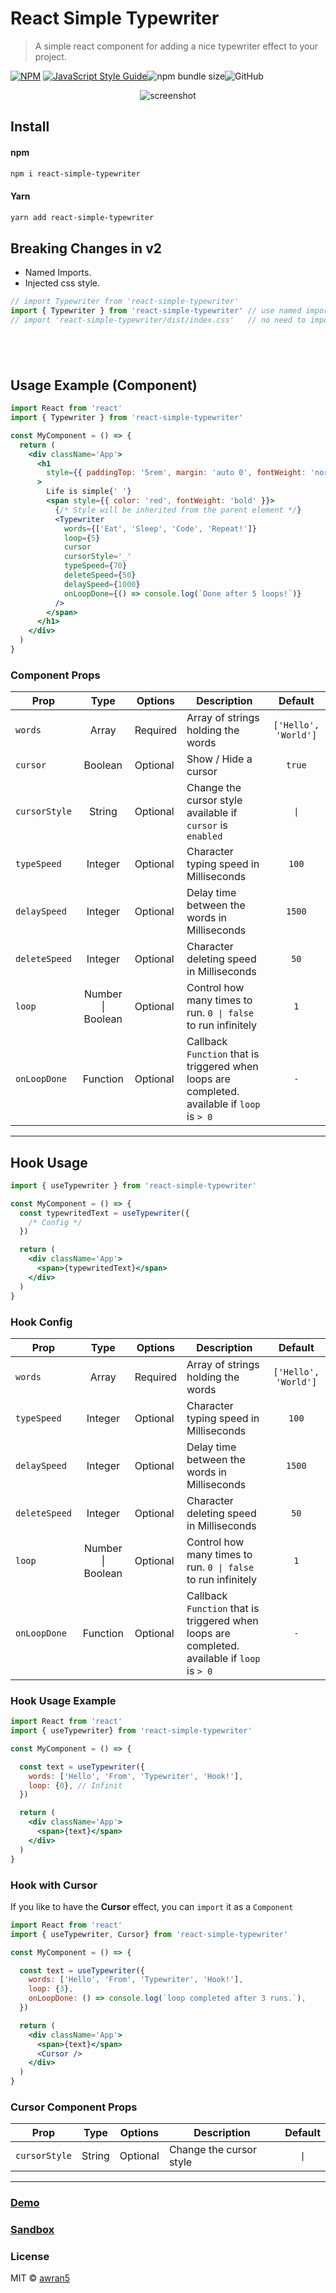 # React Simple Typewriter

> A simple react component for adding a nice typewriter effect to your project.

[![NPM](https://img.shields.io/npm/v/react-simple-typewriter.svg)](https://www.npmjs.com/package/react-simple-typewriter) [![JavaScript Style Guide](https://img.shields.io/badge/code_style-standard-brightgreen.svg)](https://standardjs.com)![npm bundle size](https://img.shields.io/bundlephobia/min/react-simple-typewriter)![GitHub](https://img.shields.io/github/license/awran5/react-simple-typewriter)

<p align="center">
  <img src="./screenshot.gif" alt="screenshot" />
</p>

## Install

#### npm

```sh
npm i react-simple-typewriter
```

#### Yarn

```sh
yarn add react-simple-typewriter
```

## Breaking Changes in v2

- Named Imports.
- Injected css style.

```jsx
// import Typewriter from 'react-simple-typewriter'
import { Typewriter } from 'react-simple-typewriter' // use named import
// import 'react-simple-typewriter/dist/index.css'   // no need to import
```

## <br/>

## Usage Example (Component)

```jsx
import React from 'react'
import { Typewriter } from 'react-simple-typewriter'

const MyComponent = () => {
  return (
    <div className='App'>
      <h1
        style={{ paddingTop: '5rem', margin: 'auto 0', fontWeight: 'normal' }}
      >
        Life is simple{' '}
        <span style={{ color: 'red', fontWeight: 'bold' }}>
          {/* Style will be inherited from the parent element */}
          <Typewriter
            words={['Eat', 'Sleep', 'Code', 'Repeat!']}
            loop={5}
            cursor
            cursorStyle='_'
            typeSpeed={70}
            deleteSpeed={50}
            delaySpeed={1000}
            onLoopDone={() => console.log(`Done after 5 loops!`)}
          />
        </span>
      </h1>
    </div>
  )
}
```

### Component Props

| Prop          |       Type        | Options  | Description                                                                                  |       Default        |
| ------------- | :---------------: | -------- | -------------------------------------------------------------------------------------------- | :------------------: |
| `words`       |       Array       | Required | Array of strings holding the words                                                           | `['Hello', 'World']` |
| `cursor`      |      Boolean      | Optional | Show / Hide a cursor                                                                         |        `true`        |
| `cursorStyle` |      String       | Optional | Change the cursor style available if `cursor` is `enabled`                                   |         `\|`         |
| `typeSpeed`   |      Integer      | Optional | Character typing speed in Milliseconds                                                       |        `100`         |
| `delaySpeed`  |      Integer      | Optional | Delay time between the words in Milliseconds                                                 |        `1500`        |
| `deleteSpeed` |      Integer      | Optional | Character deleting speed in Milliseconds                                                     |         `50`         |
| `loop`        | Number \| Boolean | Optional | Control how many times to run. `0 \| false` to run infinitely                                |         `1`          |
| `onLoopDone`  |     Function      | Optional | Callback `Function` that is triggered when loops are completed. available if `loop` is `> 0` |         `-`          |

---

## Hook Usage

```jsx
import { useTypewriter } from 'react-simple-typewriter'

const MyComponent = () => {
  const typewritedText = useTypewriter({
    /* Config */
  })

  return (
    <div className='App'>
      <span>{typewritedText}</span>
    </div>
  )
}
```

### Hook Config

| Prop          |       Type        | Options  | Description                                                                                  |       Default        |
| ------------- | :---------------: | -------- | -------------------------------------------------------------------------------------------- | :------------------: |
| `words`       |       Array       | Required | Array of strings holding the words                                                           | `['Hello', 'World']` |
| `typeSpeed`   |      Integer      | Optional | Character typing speed in Milliseconds                                                       |        `100`         |
| `delaySpeed`  |      Integer      | Optional | Delay time between the words in Milliseconds                                                 |        `1500`        |
| `deleteSpeed` |      Integer      | Optional | Character deleting speed in Milliseconds                                                     |         `50`         |
| `loop`        | Number \| Boolean | Optional | Control how many times to run. `0 \| false` to run infinitely                                |         `1`          |
| `onLoopDone`  |     Function      | Optional | Callback `Function` that is triggered when loops are completed. available if `loop` is `> 0` |         `-`          |

### Hook Usage Example

```jsx
import React from 'react'
import { useTypewriter} from 'react-simple-typewriter'

const MyComponent = () => {

  const text = useTypewriter({
    words: ['Hello', 'From', 'Typewriter', 'Hook!'],
    loop: {0}, // Infinit
  })

  return (
    <div className='App'>
      <span>{text}</span>
    </div>
  )
}
```

### Hook with Cursor

If you like to have the **Cursor** effect, you can `import` it as a `Component`

```jsx
import React from 'react'
import { useTypewriter, Cursor} from 'react-simple-typewriter'

const MyComponent = () => {

  const text = useTypewriter({
    words: ['Hello', 'From', 'Typewriter', 'Hook!'],
    loop: {3},
    onLoopDone: () => console.log(`loop completed after 3 runs.`),
  })

  return (
    <div className='App'>
      <span>{text}</span>
      <Cursor />
    </div>
  )
}
```

### Cursor Component Props

| Prop          |  Type  | Options  | Description             | Default |
| ------------- | :----: | -------- | ----------------------- | :-----: |
| `cursorStyle` | String | Optional | Change the cursor style |  `\|`   |

---

### [Demo](https://react-simple-typewriter.vercel.app/)

### [Sandbox](https://codesandbox.io/s/react-typewriting-effect-8ulgs)

### License

MIT © [awran5](https://github.com/awran5/)
